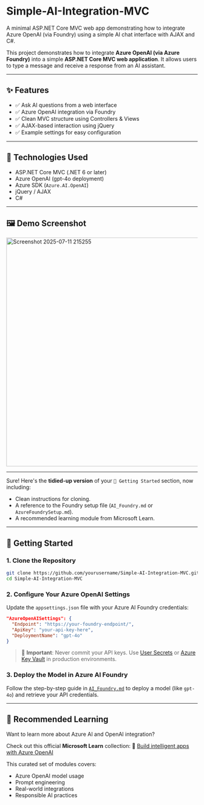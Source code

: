 # Simple-AI-Integration-MVC
A minimal ASP.NET Core MVC web app demonstrating how to integrate Azure OpenAI (via Foundry) using a simple AI chat interface with AJAX and C#.

This project demonstrates how to integrate **Azure OpenAI (via Azure Foundry)** into a simple **ASP.NET Core MVC web application**. It allows users to type a message and receive a response from an AI assistant.

---

## ✨ Features

- ✅ Ask AI questions from a web interface
- ✅ Azure OpenAI integration via Foundry
- ✅ Clean MVC structure using Controllers & Views
- ✅ AJAX-based interaction using jQuery
- ✅ Example settings for easy configuration

---

## 🧰 Technologies Used

- ASP.NET Core MVC (.NET 6 or later)
- Azure OpenAI (gpt-4o deployment)
- Azure SDK (`Azure.AI.OpenAI`)
- jQuery / AJAX
- C#

---

## 🖼️ Demo Screenshot

<img width="1039" height="603" alt="Screenshot 2025-07-11 215255" src="https://github.com/user-attachments/assets/93b5a55e-9417-4994-b582-2027601d45bb" />

---

Sure! Here's the **tidied-up version** of your `🚀 Getting Started` section, now including:

* Clean instructions for cloning.
* A reference to the Foundry setup file (`AI_Foundry.md` or `AzureFoundrySetup.md`).
* A recommended learning module from Microsoft Learn.

---

## 🚀 Getting Started

### 1. Clone the Repository

```bash
git clone https://github.com/yourusername/Simple-AI-Integration-MVC.git
cd Simple-AI-Integration-MVC
```

### 2. Configure Your Azure OpenAI Settings

Update the `appsettings.json` file with your Azure AI Foundry credentials:

```json
"AzureOpenAISettings": {
  "Endpoint": "https://your-foundry-endpoint/",
  "ApiKey": "your-api-key-here",
  "DeploymentName": "gpt-4o"
}
```

> 🔐 **Important**: Never commit your API keys. Use [User Secrets](https://learn.microsoft.com/en-us/aspnet/core/security/app-secrets) or [Azure Key Vault](https://learn.microsoft.com/en-us/azure/key-vault/general/overview) in production environments.

### 3. Deploy the Model in Azure AI Foundry

Follow the step-by-step guide in [`AI_Foundry.md`](AI_Foundry.md) to deploy a model (like `gpt-4o`) and retrieve your API credentials.

---

## 📘 Recommended Learning

Want to learn more about Azure AI and OpenAI integration?

Check out this official **Microsoft Learn** collection:
🔗 [Build intelligent apps with Azure OpenAI](https://learn.microsoft.com/en-us/collections/50wkaqtq50egz3?source=docs&tab=credentials-tab)

This curated set of modules covers:

* Azure OpenAI model usage
* Prompt engineering
* Real-world integrations
* Responsible AI practices

